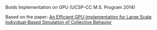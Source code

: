 Boids Implementation on GPU (UCSP-CC M.S. Program 2014)

Based on the paper: [An Efficient GPU Implementation for Large Scale Individual-Based Simulation of Collective Behavior](http://ieeexplore.ieee.org/xpl/login.jsp?tp=&arnumber=5298705&url=http%3A%2F%2Fieeexplore.ieee.org%2Fxpls%2Fabs_all.jsp%3Farnumber%3D5298705)
